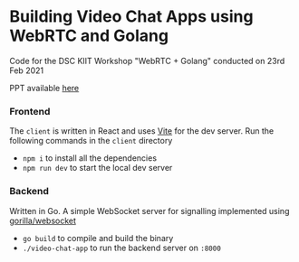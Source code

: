 # Building Video Chat Apps using WebRTC and Golang

Code for the DSC KIIT Workshop "WebRTC + Golang" conducted on 23rd Feb 2021

PPT available [here](https://app.pitch.com/app/presentation/6371a8aa-a4ec-44ea-a9cc-432a66726150/2ad0e236-a776-4b2f-9d24-abc0245819cb)

### Frontend

The `client` is written in React and uses [Vite](https://vitejs.dev/) for the dev server. Run the following commands in the `client` directory

* `npm i` to install all the dependencies
* `npm run dev` to start the local dev server

### Backend

Written in Go. A simple WebSocket server for signalling implemented using 
[gorilla/websocket](https://github.com/gorilla/websocket)

* `go build` to compile and build the binary
* `./video-chat-app` to run the backend server on `:8000`



